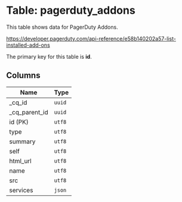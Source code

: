 # Table: pagerduty_addons

This table shows data for PagerDuty Addons.

https://developer.pagerduty.com/api-reference/e58b140202a57-list-installed-add-ons

The primary key for this table is **id**.

## Columns

| Name          | Type          |
| ------------- | ------------- |
|_cq_id|`uuid`|
|_cq_parent_id|`uuid`|
|id (PK)|`utf8`|
|type|`utf8`|
|summary|`utf8`|
|self|`utf8`|
|html_url|`utf8`|
|name|`utf8`|
|src|`utf8`|
|services|`json`|